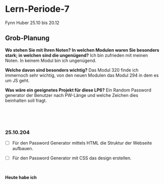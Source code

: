 # Lern-Periode-7
Fynn Huber
25.10 bis 20.12

## Grob-Planung
**Wo stehen Sie mit Ihren Noten? In welchen Modulen waren Sie besonders stark; in welchen sind die ungenügend?** 
Ich bin zufrieden mit meinen Noten. In keinem Modul bin ich ungenügend.

**Welche davon sind besonders wichtig?**
Das Modul 320 finde ich immernoch sehr wichtig, von den neuen Modulen das Modul 294 in dem es um JS geht.

**Was wäre ein geeignetes Projekt für diese LP6?**
Ein Random Password generator der Benutzer nach PW-Länge und welche Zeichen dies beinhalten soll fragt.



 &nbsp;
 
 &nbsp;

### 25.10.204

- [ ] Für den Password Generator mittels HTML die Struktur der Webseite aufbauen.
- [ ] Für den Password Generator mit CSS das design erstellen.

      
&nbsp;

**Heute habe ich**       
